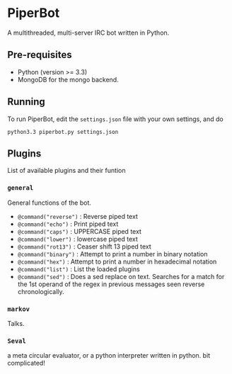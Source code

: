 PiperBot
========

A multithreaded, multi-server IRC bot written in Python.

Pre-requisites
--------------

 * Python (version >= 3.3)
 * MongoDB for the mongo backend.
 
Running
-------

To run PiperBot, edit the `settings.json` file with your own settings, and do

```
python3.3 piperbot.py settings.json
```

Plugins
-------

List of available plugins and their funtion

### `general`
General functions of the bot.
  - `@command("reverse")` : Reverse piped text
  - `@command("echo")` : Print piped text
  - `@command("caps")` : UPPERCASE piped text
  - `@command("lower")` : lowercase piped text
  - `@command("rot13")` : Ceaser shift 13 piped text
  - `@command("binary")` : Attempt to print a number in binary notation
  - `@command("hex")` : Attempt to print a number in hexadecimal notation
  - `@command("list")` : List the loaded plugins
  - `@command("sed")` : Does a sed replace on text. Searches for a match for the
	1st operand of the regex in previous messages seen reverse chronologically.

### `markov`
Talks.

### `Seval`
a meta circular evaluator, or a python interpreter written in python.
bit complicated!
